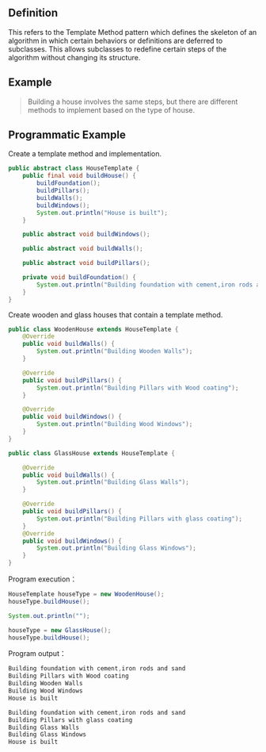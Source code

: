 ## Definition

This refers to the Template Method pattern which defines the skeleton of an algorithm in which certain behaviors or definitions are deferred to subclasses. This allows subclasses to redefine certain steps of the algorithm without changing its structure.

## Example

> Building a house involves the same steps, but there are different methods to implement based on the type of house.

## Programmatic Example

Create a template method and implementation.

```java
public abstract class HouseTemplate {
    public final void buildHouse() {
        buildFoundation();
        buildPillars();
        buildWalls();
        buildWindows();
        System.out.println("House is built");
    }

    public abstract void buildWindows();

    public abstract void buildWalls();

    public abstract void buildPillars();

    private void buildFoundation() {
        System.out.println("Building foundation with cement,iron rods and sand");
    }
}
```

Create wooden and glass houses that contain a template method.

```java
public class WoodenHouse extends HouseTemplate {
    @Override
    public void buildWalls() {
        System.out.println("Building Wooden Walls");
    }

    @Override
    public void buildPillars() {
        System.out.println("Building Pillars with Wood coating");
    }

    @Override
    public void buildWindows() {
        System.out.println("Building Wood Windows");
    }
}

public class GlassHouse extends HouseTemplate {

    @Override
    public void buildWalls() {
        System.out.println("Building Glass Walls");
    }

    @Override
    public void buildPillars() {
        System.out.println("Building Pillars with glass coating");
    }
    @Override
    public void buildWindows() {
        System.out.println("Building Glass Windows");
    }
}
```

Program execution：

```java
HouseTemplate houseType = new WoodenHouse();
houseType.buildHouse();

System.out.println("");

houseType = new GlassHouse();
houseType.buildHouse();
```

Program output：

```java
Building foundation with cement,iron rods and sand
Building Pillars with Wood coating
Building Wooden Walls
Building Wood Windows
House is built

Building foundation with cement,iron rods and sand
Building Pillars with glass coating
Building Glass Walls
Building Glass Windows
House is built
```
